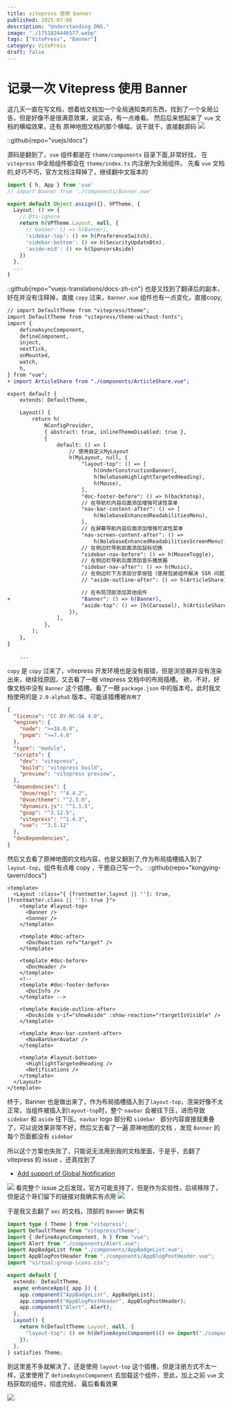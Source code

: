 ```yaml
---
title: vitepress 使用 banner
published: 2025-07-06
description: "Understanding DNS."
image: "./1751824446577.webp"
tags: ["VitePress", "Banner"]
category: VitePress
draft: false
---
```


# 记录一次 Vitepress 使用 Banner
这几天一直在写文档，想着给文档加一个全局通知类的东西，找到了一个全局公告，但是好像不是很满意效果，说实话，有一点难看。
然后后来想起来了 `vue` 文档的横幅效果，还有 原神地图文档的那个横幅，说干就干，直接翻源码
![](https://pic.yumeyuka.plus/2025/720250706211244020.png)

::github{repo="vuejs/docs"}

源码是翻到了，`vue` 组件都是在 `theme/components` 目录下面,非常好找， 在 `vitepress` 中全局组件都会在 `theme/index.ts` 内注册为全局组件。
先看 `vue` 文档的,好巧不巧，官方文档注释掉了，继续翻中文版本的
```ts {2,8}
import { h, App } from 'vue'
// import Banner from './components/Banner.vue'

export default Object.assign({}, VPTheme, {
  Layout: () => {
    // @ts-ignore
    return h(VPTheme.Layout, null, {
      // banner: () => h(Banner),
      'sidebar-top': () => h(PreferenceSwitch),
      'sidebar-bottom': () => h(SecurityUpdateBtn),
      'aside-mid': () => h(SponsorsAside)
    })
  },
  ...
}
```

::github{repo="vuejs-translations/docs-zh-cn"}
也是又找到了翻译后的副本，好在并没有注释掉，直接 `copy` 过来，`Banner.vue` 组件也有一点变化，直接copy,
```diff lang="ts" collapse={3-11, 19-44}
// import DefaultTheme from "vitepress/theme";
import DefaultTheme from "vitepress/theme-without-fonts";
import {
    defineAsyncComponent,
    defineComponent,
    inject,
    nextTick,
    onMounted,
    watch,
    h,
} from "vue";
+ import ArticleShare from "./components/ArticleShare.vue";

export default {
    extends: DefaultTheme,

    Layout() {
        return h(
            NConfigProvider,
            { abstract: true, inlineThemeDisabled: true },
            {
                default: () => [
                    // 使用自定义MyLayout
                    h(MyLayout, null, {
                        "layout-top": () => [
                            h(UnderConstructionBanner),
                            h(NolebaseHighlightTargetedHeading),
                            h(Mouse),
                        ],
                        "doc-footer-before": () => h(backtotop),
                        // 在导航栏内容后面添加增强可读性菜单
                        "nav-bar-content-after": () => [
                            h(NolebaseEnhancedReadabilitiesMenu),
                        ],
                        // 在屏幕导航内容后面添加增强可读性菜单
                        "nav-screen-content-after": () =>
                            h(NolebaseEnhancedReadabilitiesScreenMenu),
                        // 在侧边栏导航前面添加鼠标切换
                        "sidebar-nav-before": () => h(MouseToggle),
                        // 在侧边栏导航后面添加音乐播放器
                        "sidebar-nav-after": () => h(Music),
                        // 在侧边栏下方添加分享按钮（使用包装组件解决 SSR 问题）
                        // "aside-outline-after": () => h(ArticleShare),

                        // 在布局顶部添加其他组件
+                       "Banner": () => h(Banner),
                        "aside-top": () => [h(Carousel), h(ArticleShare)],
                    }),
                ],
            },
        );
    },
}

    ...
```

`copy` 是 `copy` 过来了，vitepress 开发环境也是没有报错，但是浏览器并没有渲染出来，继续找原因，又去看了一眼 vitepress 文档中的布局插槽。
欸，不对，好像文档中没有 `Banner` 这个插槽。看了一眼 `package.json` 中的版本号。此时我文档使用的是 `2.0-alpha5` 版本，可能该插槽被`弃用了`
```json {18} collapse={3-12}
{
  "license": "CC BY-NC-SA 4.0",
  "engines": {
    "node": ">=18.0.0",
    "pnpm": ">=7.4.0"
  },
  "type": "module",
  "scripts": {
    "dev": "vitepress",
    "build": "vitepress build",
    "preview": "vitepress preview",
  },
  "dependencies": {
    "@vue/repl": "^4.4.2",
    "@vue/theme": "^2.3.0",
    "dynamics.js": "^1.1.5",
    "gsap": "^3.12.5",
    "vitepress": "^1.4.3",
    "vue": "^3.5.12"
  },
  "devDependencies",
}
```

然后又去看了原神地图的文档内容，也是又翻到了,作为布局插槽插入到了 `layout-top`，组件有点难 copy ，干脆自己写一个。
::github{repo="kongying-tavern/docs"}

```vue {4} collapse={8-32}
<template>
  <Layout :class="{ [frontmatter.layout || '']: true, [frontmatter.class || '']: true }">
    <template #layout-top>
      <Banner />
      <Sonner />
    </template>

    <template #doc-after>
      <DocReaction ref="target" />
    </template>

    <template #doc-before>
      <DocHeader />
    </template>
    <!--
    <template #doc-footer-before>
      <DocInfo />
    </template> -->

    <template #aside-outline-after>
      <DocAside v-if="showAside" :show-reaction="!targetIsVisible" />
    </template>

    <template #nav-bar-content-after>
      <NavBarUserAvatar />
    </template>

    <template #layout-bottom>
      <HighlightTargetedHeading />
      <Notifications />
    </template>
  </Layout>
</template>
```

终于，Banner 也是做出来了，作为布局插槽插入到了`layout-top`，渲染好像不太正常，当组件被插入到`layout-top`时，整个 `navbar` 会被往下压，进而导致 `sidebar` 和 `aside`
往下压。`navbar` logo 部分和 `sidebar ` 部分内容直接就重叠了，可以说效果非常不好，然后又去看了一遍  原神地图的文档 ，发现 `Banner` 的每个页面都没有 `sidebar`

所以这个方案也失败了，只能说无法用到我的文档里面，于是乎，去翻了 vitepress 的 issue ，还真找到了
- [Add support of Global Notification](https://github.com/vuejs/vitepress/issues/2071#event-8765535510)

![](https://pic.yumeyuka.plus/2025/720250706222250199.png)
看完整个 issue 之后发现，官方可能支持了，但是作为实验性，后续移除了，但是这个哥们留下的链接对我确实有点用
![](https://pic.yumeyuka.plus/2025/720250706222400432.png)

于是我又去翻了 `oxc` 的文档，顶部的 `Banner` 确实有
```ts {3,18}
import type { Theme } from "vitepress";
import DefaultTheme from "vitepress/theme";
import { defineAsyncComponent, h } from "vue";
import Alert from "./components/Alert.vue";
import AppBadgeList from "./components/AppBadgeList.vue";
import AppBlogPostHeader from "./components/AppBlogPostHeader.vue";
import "virtual:group-icons.css";

export default {
  extends: DefaultTheme,
  async enhanceApp({ app }) {
    app.component("AppBadgeList", AppBadgeList);
    app.component("AppBlogPostHeader", AppBlogPostHeader);
    app.component("Alert", Alert);
  },
  Layout() {
    return h(DefaultTheme.Layout, null, {
      "layout-top": () => h(defineAsyncComponent(() => import("./components/Banner.vue"))),
    });
  },
} satisfies Theme;
```

到这里差不多就解决了，还是使用 `layout-top` 这个插槽，但是注册方式不太一样，这里使用了 `defineAsyncComponent` 去加载这个组件，至此，加上之前 `vue` 文档获取的组件，彻底完结，
最后看看效果

![](https://pic.yumeyuka.plus/2025/720250706223009861.png)
